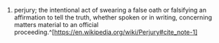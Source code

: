 1. perjury; the intentional act of swearing a false oath or falsifying an affirmation to tell the truth, whether spoken or in writing, concerning matters material to an official proceeding.^[https://en.wikipedia.org/wiki/Perjury#cite_note-1]